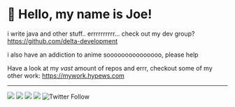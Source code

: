 # 👋 Hello, my name is Joe!

i write java and other stuff.. errrrrrrrrr... check out my dev group? https://github.com/delta-development

i also have an addiction to anime sooooooooooooooo, please help

Have a look at my _vast_ amount of repos and errr, checkout some of my other work: https://mywork.hypews.com

***
![](https://img.shields.io/badge/Age-16-success?style=for-the-badge) ![](https://img.shields.io/badge/Language-Java-orange?style=for-the-badge) ![](https://img.shields.io/badge/Crippling%20Anime%20Addiction%3F-Yes-critical?style=for-the-badge) ![](https://img.shields.io/github/followers/hypewsthedev?style=for-the-badge) ![Twitter Follow](https://img.shields.io/twitter/follow/nothypews?style=for-the-badge)
